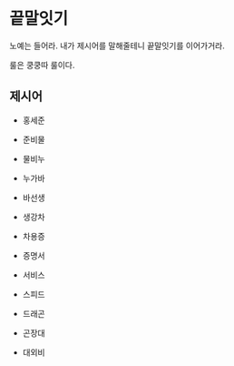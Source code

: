 # 끝말잇기

노예는 들어라. 내가 제시어를 말해줄테니 끝말잇기를 이어가거라.

룰은 쿵쿵따 룰이다.



## 제시어

- 홍세준

- 준비물

- 물비누

- 누가바

- 바선생

- 생강차

- 차용증

- 증명서

- 서비스

- 스피드

- 드래곤

- 곤장대

- 대외비

  